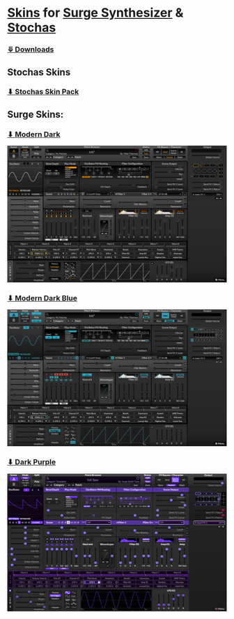 # [Skins](https://surge-synthesizer.github.io/skin-library) for [Surge Synthesizer](https://surge-synthesizer.github.io/) & [Stochas](https://stochas.org/)

### [&#10507; Downloads](https://github.com/mthierman/surge-skins/releases/tag/skins)

## Stochas Skins

### [&#11015; Stochas Skin Pack](https://github.com/mthierman/surge-skins/releases/download/skins/stochas-skins.zip)

## Surge Skins:

### [&#11015; Modern Dark](https://github.com/mthierman/surge-skins/releases/download/skins/modern-dark.zip)
![Modern Dark](https://raw.githubusercontent.com/mthierman/surge-skins/main/screenshots/modern-dark.png)

### [&#11015; Modern Dark Blue](https://github.com/mthierman/surge-skins/releases/download/skins/modern-dark-blue.zip)
![Modern Dark Blue](https://raw.githubusercontent.com/mthierman/surge-skins/main/screenshots/modern-dark-blue.png)

### [&#11015; Dark Purple](https://github.com/mthierman/surge-skins/releases/download/skins/dark-purple.zip)
![Dark Purple](https://raw.githubusercontent.com/mthierman/surge-skins/main/screenshots/dark-purple.png)
